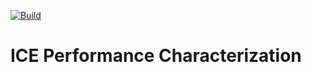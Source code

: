 [![Build](https://github.com/ice-rlab/riscv-performance-characterization/actions/workflows/env.yml/badge.svg)](https://github.com/ice-rlab/riscv-performance-characterization/actions/workflows/env.yml)



# ICE Performance Characterization





